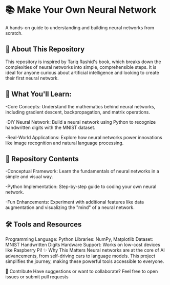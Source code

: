 # 📚 Make Your Own Neural Network

A hands-on guide to understanding and building neural networks from scratch.

## 🚀 About This Repository

This repository is inspired by Tariq Rashid's book, which breaks down the complexities of neural networks into simple, comprehensible steps. It is ideal for anyone curious about artificial intelligence and looking to create their first neural network.

## 🧠 What You'll Learn:

-Core Concepts: Understand the mathematics behind neural networks, including gradient descent, backpropagation, and matrix operations.

-DIY Neural Network: Build a neural network using Python to recognize handwritten digits with the MNIST dataset.

-Real-World Applications: Explore how neural networks power innovations like image recognition and natural language processing.

## 📂 Repository Contents

-Conceptual Framework: Learn the fundamentals of neural networks in a simple and visual way.

-Python Implementation: Step-by-step guide to coding your own neural network.

-Fun Enhancements: Experiment with additional features like data augmentation and visualizing the "mind" of a neural network.

## 🛠️ Tools and Resources
Programming Language: Python
Libraries: NumPy, Matplotlib
Dataset: MNIST Handwritten Digits
Hardware Support: Works on low-cost devices like Raspberry Pi!
✨ Why This Matters
Neural networks are at the core of AI advancements, from self-driving cars to language models. This project simplifies the journey, making these powerful tools accessible to everyone.

🤝 Contribute
Have suggestions or want to collaborate? Feel free to open issues or submit pull requests
